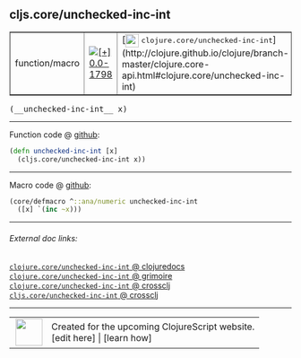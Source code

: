 ## cljs.core/unchecked-inc-int



 <table border="1">
<tr>
<td>function/macro</td>
<td><a href="https://github.com/cljsinfo/cljs-api-docs/tree/0.0-1798"><img valign="middle" alt="[+] 0.0-1798" title="Added in 0.0-1798" src="https://img.shields.io/badge/+-0.0--1798-lightgrey.svg"></a> </td>
<td>
[<img height="24px" valign="middle" src="http://i.imgur.com/1GjPKvB.png"> <samp>clojure.core/unchecked-inc-int</samp>](http://clojure.github.io/clojure/branch-master/clojure.core-api.html#clojure.core/unchecked-inc-int)
</td>
</tr>
</table>


 <samp>
(__unchecked-inc-int__ x)<br>
</samp>

---







Function code @ [github](https://github.com/clojure/clojurescript/blob/r1.7.166/src/main/cljs/cljs/core.cljs#L2406-L2407):

```clj
(defn unchecked-inc-int [x]
  (cljs.core/unchecked-inc-int x))
```

<!--
Repo - tag - source tree - lines:

 <pre>
clojurescript @ r1.7.166
└── src
    └── main
        └── cljs
            └── cljs
                └── <ins>[core.cljs:2406-2407](https://github.com/clojure/clojurescript/blob/r1.7.166/src/main/cljs/cljs/core.cljs#L2406-L2407)</ins>
</pre>

-->

---

Macro code @ [github](https://github.com/clojure/clojurescript/blob/r1.7.166/src/main/clojure/cljs/core.cljc#L990-L991):

```clj
(core/defmacro ^::ana/numeric unchecked-inc-int
  ([x] `(inc ~x)))
```

<!--
Repo - tag - source tree - lines:

 <pre>
clojurescript @ r1.7.166
└── src
    └── main
        └── clojure
            └── cljs
                └── <ins>[core.cljc:990-991](https://github.com/clojure/clojurescript/blob/r1.7.166/src/main/clojure/cljs/core.cljc#L990-L991)</ins>
</pre>
-->

---


###### External doc links:

[`clojure.core/unchecked-inc-int` @ clojuredocs](http://clojuredocs.org/clojure.core/unchecked-inc-int)<br>
[`clojure.core/unchecked-inc-int` @ grimoire](http://conj.io/store/v1/org.clojure/clojure/1.7.0-beta3/clj/clojure.core/unchecked-inc-int/)<br>
[`clojure.core/unchecked-inc-int` @ crossclj](http://crossclj.info/fun/clojure.core/unchecked-inc-int.html)<br>
[`cljs.core/unchecked-inc-int` @ crossclj](http://crossclj.info/fun/cljs.core.cljs/unchecked-inc-int.html)<br>

---

 <table>
<tr><td>
<img valign="middle" align="right" width="48px" src="http://i.imgur.com/Hi20huC.png">
</td><td>
Created for the upcoming ClojureScript website.<br>
[edit here] | [learn how]
</td></tr></table>

[edit here]:https://github.com/cljsinfo/cljs-api-docs/blob/master/cljsdoc/cljs.core/unchecked-inc-int.cljsdoc
[learn how]:https://github.com/cljsinfo/cljs-api-docs/wiki/cljsdoc-files

<!--

This information was too distracting to show to readers, but I'll leave it
commented here since it is helpful to:

- pretty-print the data used to generate this document
- and show how to retrieve that data



The API data for this symbol:

```clj
{:ns "cljs.core",
 :name "unchecked-inc-int",
 :signature ["[x]"],
 :history [["+" "0.0-1798"]],
 :type "function/macro",
 :full-name-encode "cljs.core/unchecked-inc-int",
 :source {:code "(defn unchecked-inc-int [x]\n  (cljs.core/unchecked-inc-int x))",
          :title "Function code",
          :repo "clojurescript",
          :tag "r1.7.166",
          :filename "src/main/cljs/cljs/core.cljs",
          :lines [2406 2407]},
 :extra-sources [{:code "(core/defmacro ^::ana/numeric unchecked-inc-int\n  ([x] `(inc ~x)))",
                  :title "Macro code",
                  :repo "clojurescript",
                  :tag "r1.7.166",
                  :filename "src/main/clojure/cljs/core.cljc",
                  :lines [990 991]}],
 :full-name "cljs.core/unchecked-inc-int",
 :clj-symbol "clojure.core/unchecked-inc-int"}

```

Retrieve the API data for this symbol:

```clj
;; from Clojure REPL
(require '[clojure.edn :as edn])
(-> (slurp "https://raw.githubusercontent.com/cljsinfo/cljs-api-docs/catalog/cljs-api.edn")
    (edn/read-string)
    (get-in [:symbols "cljs.core/unchecked-inc-int"]))
```

-->
